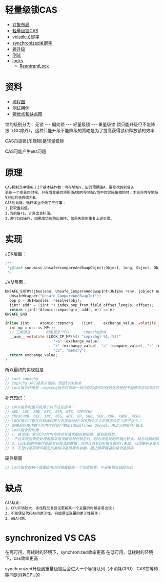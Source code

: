 # 轻量级锁CAS
- [对象布局](./ObjectLayout.md)
- [轻量级锁CAS](./CompareAndSwap.md)
- [volatile关键字](./Volatile.md)
- [synchronized关键字](./Synchronized.md)
- [锁升级](./LockUpgrade.md)
- [测试](../../../test/java/cool/zzy/java/util/concurrent/LockTest.java)
- [locks](../../src/main/java/cool/zzy/source/java/util/concurrent/locks)
    - [ReentrantLock](./ReentrantLock.md)

# 资料
- [流程图](../images/concurrent/cas流程图.png)
- [测试用例](../../../test/java/cool/zzy/java/util/concurrent/CompareAndSwapTest.java)
- [锁优点和缺点图](../images/concurrent/锁的优点和缺点.png)

锁的级别分为：无锁 --- 偏向锁 --- 轻量级锁 --- 重量级锁
锁只能升级但不能降级（GC除外），这种只能升级不能降级的策略是为了提高获得锁和释放锁的效率

CAS自旋锁(乐观锁)是轻量级锁

CAS可能产生`ABA`问题

# 原理

    CAS机制当中使用了3个基本操作数：内存地址V，旧的预期值A，要修改的新值B。
    更新一个变量的时候，只有当变量的预期值A和内存地址V当中的实际值相同时，才会将内存地址V对应的值修改为B。
    CAS的自旋。循环体当中做了三件事：
    1.获取当前值。
    2.当前值+1，计算出目标值。
    3.进行CAS操作，如果成功则跳出循环，如果失败则重复上述步骤。

# 实现
JDK层面：
```java
/**
 *{@link sun.misc.Unsafe#compareAndSwapObject(Object, long, Object, Object)}
 */
```
JVM层面：
```c
UNSAFE_ENTRY(jboolean, Unsafe_CompareAndSwapInt(JNIEnv *env, jobject unsafe, jobject obj, jlong offset, jint e, jint x))
  UnsafeWrapper("Unsafe_CompareAndSwapInt");
  oop p = JNIHandles::resolve(obj);
  jint* addr = (jint *) index_oop_from_field_offset_long(p, offset);
  return (jint)(Atomic::cmpxchg(x, addr, e)) == e;
UNSAFE_END
```
```c
inline jint     Atomic::cmpxchg    (jint     exchange_value, volatile jint*     dest, jint     compare_value) {
  int mp = os::is_MP();
  // 汇编语言       如果是多个CPU      cmpxchg指令
  __asm__ volatile (LOCK_IF_MP(%4) "cmpxchgl %1,(%3)"
                    : "=a" (exchange_value)
                    : "r" (exchange_value), "a" (compare_value), "r" (dest), "r" (mp)
                    : "cc", "memory");
  return exchange_value;
}
```
所以最终的实现就是
```java
// lock cmpxchg
// cmpxchg 并不是原子性的，而是lock指令
// lock指令作用是：cmpxchg指令在修改一块内存的值的时候另外的线程不能修改这块内存的这个值
```
补充知识：
```java
// LOCK指令前缀只能用于以下这些指令：
// ADD, ADC, AND, BTC, BTR, BTS, CMPXCHG
// CMPXCH8B, DEC, INC, NEG, NOT, OR, SBB, SUB, XOR, XADD, XCHG
// LOCK指令只有在目标操作数为内存地址时LOCK指令才会将该指令变为原子指令；
// 如果目标操作数不为内存则会产生UD(Undefined Opcode，未定义的指令)错误。
// lock指令的作用
// 1、锁总线，其它CPU对内存的读写请求都会被阻塞，直到锁释放，
//  不过实际后来的处理器都采用锁缓存替代锁总线，因为锁总线的开销比较大，锁总线期间其他CPU没法访问内存
// 2、lock后的写操作会回写已修改的数据，同时让其它CPU相关缓存行失效，从而重新从主存中加载最新的数据
// 3、不是内存屏障却能完成类似内存屏障的功能，阻止屏障两遍的指令重排序
```
硬件层面
```java
// lock指令在执行后面指令的时候会锁定一个北桥信号，不采用锁总线的方式
```

# 缺点

    CAS缺点：
    1、CPU开销较大，多线程反复尝试更新某一个变量的时候容易出现；
    2、不能保证代码块的原子性，只能保证变量的原子性操作；
    3、ABA问题。
    
# synchronized VS CAS

在高可用，高耗时的环境下，synchronized效率更高
在低可用，低耗时的环境下，cas效率更高

synchronized升级到重量级锁后会进入一个等待队列（不消耗CPU）
CAS在等待期间是消耗CPU的